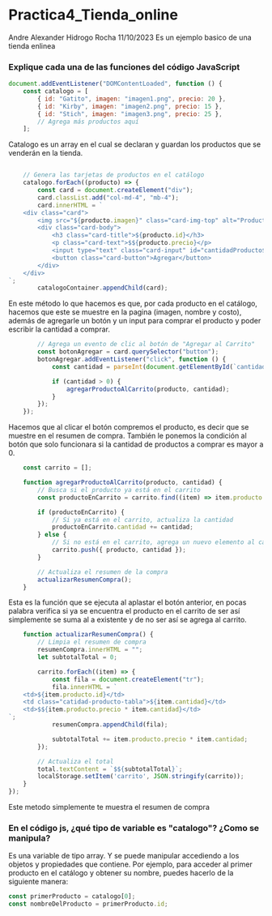 # Practica4_Tienda_online
Andre Alexander Hidrogo Rocha 11/10/2023 Es un ejemplo basico de una tienda enlinea

### Explique cada una de las funciones del código JavaScript
``` javascript
document.addEventListener("DOMContentLoaded", function () {
    const catalogo = [
        { id: "Gatito", imagen: "imagen1.png", precio: 20 },
        { id: "Kirby", imagen: "imagen2.png", precio: 15 },
        { id: "Stich", imagen: "imagen3.png", precio: 25 },
        // Agrega más productos aquí
    ];
```
Catalogo es un array en el cual se declaran y guardan los productos que se venderán en la tienda.
``` javascript

    // Genera las tarjetas de productos en el catálogo
    catalogo.forEach((producto) => {
        const card = document.createElement("div");
        card.classList.add("col-md-4", "mb-4");
        card.innerHTML = `
    <div class="card">
        <img src="${producto.imagen}" class="card-img-top" alt="Producto ${producto.id}">
        <div class="card-body">
            <h3 class="card-title">${producto.id}</h3>
            <p class="card-text">$${producto.precio}</p>
            <input type="text" class="card-input" id="cantidadProducto${producto.id}" placeholder="Ingresa la cantidad"/>
            <button class="card-button">Agregar</button>
        </div>
    </div>
`;
        catalogoContainer.appendChild(card);
```
En este método lo que hacemos es que, por cada producto en el catálogo, hacemos que este se muestre en la pagina (imagen, nombre y costo), además de agregarle un botón y un input para comprar el producto y poder escribir la cantidad a comprar.
``` javascript
        // Agrega un evento de clic al botón de "Agregar al Carrito"
        const botonAgregar = card.querySelector("button");
        botonAgregar.addEventListener("click", function () {
            const cantidad = parseInt(document.getElementById(`cantidadProducto${producto.id}`).value);

            if (cantidad > 0) {
                agregarProductoAlCarrito(producto, cantidad);
            }
        });
    });
```
Hacemos que al clicar el botón compremos el producto, es decir que se muestre en el resumen de compra. También le ponemos la condición al botón que solo funcionara si la cantidad de productos a comprar es mayor a 0.
``` javascript
    const carrito = [];

    function agregarProductoAlCarrito(producto, cantidad) {
        // Busca si el producto ya está en el carrito
        const productoEnCarrito = carrito.find((item) => item.producto.id === producto.id);

        if (productoEnCarrito) {
            // Si ya está en el carrito, actualiza la cantidad
            productoEnCarrito.cantidad += cantidad;
        } else {
            // Si no está en el carrito, agrega un nuevo elemento al carrito
            carrito.push({ producto, cantidad });
        }

        // Actualiza el resumen de la compra
        actualizarResumenCompra();
    }
```
Esta es la función que se ejecuta al aplastar el botón anterior, en pocas palabra verifica si ya se encuentra el producto en el carrito de ser así simplemente se suma al a existente y de no ser así se agrega al carrito.
``` javascript
    function actualizarResumenCompra() {
        // Limpia el resumen de compra
        resumenCompra.innerHTML = "";
        let subtotalTotal = 0;

        carrito.forEach((item) => {
            const fila = document.createElement("tr");
            fila.innerHTML = `
    <td>${item.producto.id}</td>
    <td class="catidad-producto-tabla">${item.cantidad}</td>
    <td>$${item.producto.precio * item.cantidad}</td>
`;
            resumenCompra.appendChild(fila);

            subtotalTotal += item.producto.precio * item.cantidad;
        });

        // Actualiza el total
        total.textContent = `$${subtotalTotal}`;
        localStorage.setItem('carrito', JSON.stringify(carrito));
    }
});
```
Este metodo simplemente te muestra el resumen de compra

### En el código js, ¿qué tipo de variable es "catalogo"? ¿Como se manipula?
Es una variable de tipo array. Y se puede manipular accediendo a los objetos y propiedades que contiene. Por ejemplo, para acceder al primer producto en el catálogo y obtener su nombre, puedes hacerlo de la siguiente manera:
``` javascript
const primerProducto = catalogo[0]; 
const nombreDelProducto = primerProducto.id; 

``` 

